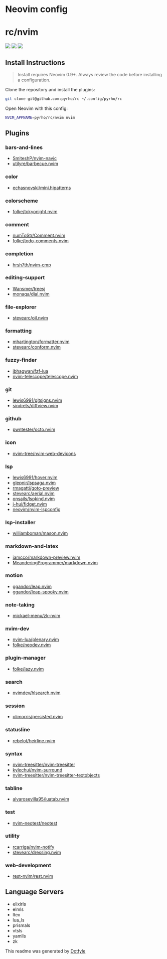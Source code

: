 # Neovim config

# rc/nvim

<a href="https://dotfyle.com/pyrho/rc-nvim"><img src="https://dotfyle.com/pyrho/rc-nvim/badges/plugins?style=flat" /></a>
<a href="https://dotfyle.com/pyrho/rc-nvim"><img src="https://dotfyle.com/pyrho/rc-nvim/badges/leaderkey?style=flat" /></a>
<a href="https://dotfyle.com/pyrho/rc-nvim"><img src="https://dotfyle.com/pyrho/rc-nvim/badges/plugin-manager?style=flat" /></a>


## Install Instructions

 > Install requires Neovim 0.9+. Always review the code before installing a configuration.

Clone the repository and install the plugins:

```sh
git clone git@github.com:pyrho/rc ~/.config/pyrho/rc
```

Open Neovim with this config:

```sh
NVIM_APPNAME=pyrho/rc/nvim nvim
```

## Plugins

### bars-and-lines

+ [SmiteshP/nvim-navic](https://dotfyle.com/plugins/SmiteshP/nvim-navic)
+ [utilyre/barbecue.nvim](https://dotfyle.com/plugins/utilyre/barbecue.nvim)
### color

+ [echasnovski/mini.hipatterns](https://dotfyle.com/plugins/echasnovski/mini.hipatterns)
### colorscheme

+ [folke/tokyonight.nvim](https://dotfyle.com/plugins/folke/tokyonight.nvim)
### comment

+ [numToStr/Comment.nvim](https://dotfyle.com/plugins/numToStr/Comment.nvim)
+ [folke/todo-comments.nvim](https://dotfyle.com/plugins/folke/todo-comments.nvim)
### completion

+ [hrsh7th/nvim-cmp](https://dotfyle.com/plugins/hrsh7th/nvim-cmp)
### editing-support

+ [Wansmer/treesj](https://dotfyle.com/plugins/Wansmer/treesj)
+ [monaqa/dial.nvim](https://dotfyle.com/plugins/monaqa/dial.nvim)
### file-explorer

+ [stevearc/oil.nvim](https://dotfyle.com/plugins/stevearc/oil.nvim)
### formatting

+ [mhartington/formatter.nvim](https://dotfyle.com/plugins/mhartington/formatter.nvim)
+ [stevearc/conform.nvim](https://dotfyle.com/plugins/stevearc/conform.nvim)
### fuzzy-finder

+ [ibhagwan/fzf-lua](https://dotfyle.com/plugins/ibhagwan/fzf-lua)
+ [nvim-telescope/telescope.nvim](https://dotfyle.com/plugins/nvim-telescope/telescope.nvim)
### git

+ [lewis6991/gitsigns.nvim](https://dotfyle.com/plugins/lewis6991/gitsigns.nvim)
+ [sindrets/diffview.nvim](https://dotfyle.com/plugins/sindrets/diffview.nvim)
### github

+ [pwntester/octo.nvim](https://dotfyle.com/plugins/pwntester/octo.nvim)
### icon

+ [nvim-tree/nvim-web-devicons](https://dotfyle.com/plugins/nvim-tree/nvim-web-devicons)
### lsp

+ [lewis6991/hover.nvim](https://dotfyle.com/plugins/lewis6991/hover.nvim)
+ [glepnir/lspsaga.nvim](https://dotfyle.com/plugins/glepnir/lspsaga.nvim)
+ [rmagatti/goto-preview](https://dotfyle.com/plugins/rmagatti/goto-preview)
+ [stevearc/aerial.nvim](https://dotfyle.com/plugins/stevearc/aerial.nvim)
+ [onsails/lspkind.nvim](https://dotfyle.com/plugins/onsails/lspkind.nvim)
+ [j-hui/fidget.nvim](https://dotfyle.com/plugins/j-hui/fidget.nvim)
+ [neovim/nvim-lspconfig](https://dotfyle.com/plugins/neovim/nvim-lspconfig)
### lsp-installer

+ [williamboman/mason.nvim](https://dotfyle.com/plugins/williamboman/mason.nvim)
### markdown-and-latex

+ [iamcco/markdown-preview.nvim](https://dotfyle.com/plugins/iamcco/markdown-preview.nvim)
+ [MeanderingProgrammer/markdown.nvim](https://dotfyle.com/plugins/MeanderingProgrammer/markdown.nvim)
### motion

+ [ggandor/leap.nvim](https://dotfyle.com/plugins/ggandor/leap.nvim)
+ [ggandor/leap-spooky.nvim](https://dotfyle.com/plugins/ggandor/leap-spooky.nvim)
### note-taking

+ [mickael-menu/zk-nvim](https://dotfyle.com/plugins/mickael-menu/zk-nvim)
### nvim-dev

+ [nvim-lua/plenary.nvim](https://dotfyle.com/plugins/nvim-lua/plenary.nvim)
+ [folke/neodev.nvim](https://dotfyle.com/plugins/folke/neodev.nvim)
### plugin-manager

+ [folke/lazy.nvim](https://dotfyle.com/plugins/folke/lazy.nvim)
### search

+ [nvimdev/hlsearch.nvim](https://dotfyle.com/plugins/nvimdev/hlsearch.nvim)
### session

+ [olimorris/persisted.nvim](https://dotfyle.com/plugins/olimorris/persisted.nvim)
### statusline

+ [rebelot/heirline.nvim](https://dotfyle.com/plugins/rebelot/heirline.nvim)
### syntax

+ [nvim-treesitter/nvim-treesitter](https://dotfyle.com/plugins/nvim-treesitter/nvim-treesitter)
+ [kylechui/nvim-surround](https://dotfyle.com/plugins/kylechui/nvim-surround)
+ [nvim-treesitter/nvim-treesitter-textobjects](https://dotfyle.com/plugins/nvim-treesitter/nvim-treesitter-textobjects)
### tabline

+ [alvarosevilla95/luatab.nvim](https://dotfyle.com/plugins/alvarosevilla95/luatab.nvim)
### test

+ [nvim-neotest/neotest](https://dotfyle.com/plugins/nvim-neotest/neotest)
### utility

+ [rcarriga/nvim-notify](https://dotfyle.com/plugins/rcarriga/nvim-notify)
+ [stevearc/dressing.nvim](https://dotfyle.com/plugins/stevearc/dressing.nvim)
### web-development

+ [rest-nvim/rest.nvim](https://dotfyle.com/plugins/rest-nvim/rest.nvim)
## Language Servers

+ elixirls
+ elmls
+ ltex
+ lua_ls
+ prismals
+ vtsls
+ yamlls
+ zk


 This readme was generated by [Dotfyle](https://dotfyle.com)
